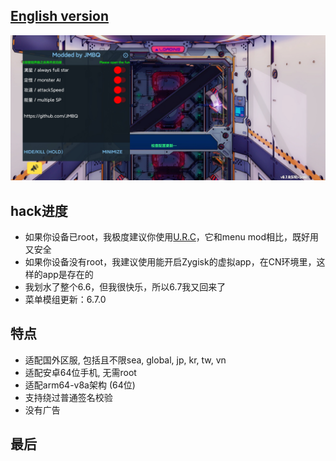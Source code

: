 ## [English version](README_EN.md)
![image](img/01.jpg)
  
## hack进度
* 如果你设备已root，我极度建议你使用[U.R.C](https://github.com/JMBQ/URC)，它和menu mod相比，既好用又安全
* 如果你设备没有root，我建议使用能开启Zygisk的虚拟app，在CN环境里，这样的app是存在的
* 我划水了整个6.6，但我很快乐，所以6.7我又回来了
* 菜单模组更新：6.7.0
  
## 特点
* 适配国外区服, 包括且不限sea, global, jp, kr, tw, vn
* 适配安卓64位手机, 无需root
* 适配arm64-v8a架构 (64位)
* 支持绕过普通签名校验
* 没有广告
  

## 最后
